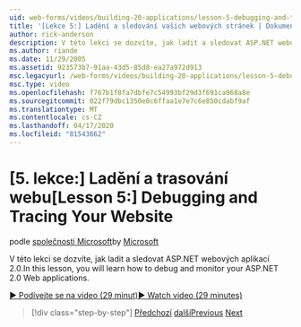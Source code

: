 ```yaml
---
uid: web-forms/videos/building-20-applications/lesson-5-debugging-and-tracing-your-website
title: '[Lekce 5:] Ladění a sledování vašich webových stránek | Dokumenty společnosti Microsoft'
author: rick-anderson
description: V této lekci se dozvíte, jak ladit a sledovat ASP.NET webových aplikací 2.0.
ms.author: riande
ms.date: 11/29/2005
ms.assetid: 923573b7-91aa-43d5-85d8-ea27a972d913
msc.legacyurl: /web-forms/videos/building-20-applications/lesson-5-debugging-and-tracing-your-website
msc.type: video
ms.openlocfilehash: f767b1f8fa7dbfe7c54993bf29d3f691ca968a8e
ms.sourcegitcommit: 022f79dbc1350e0c6ffaa1e7e7c6e850cdabf9af
ms.translationtype: MT
ms.contentlocale: cs-CZ
ms.lasthandoff: 04/17/2020
ms.locfileid: "81543662"
---
```

# <a name="lesson-5-debugging-and-tracing-your-website"></a><span data-ttu-id="b35b6-103">[5. lekce:] Ladění a trasování webu</span><span class="sxs-lookup"><span data-stu-id="b35b6-103">[Lesson 5:] Debugging and Tracing Your Website</span></span>

<span data-ttu-id="b35b6-104">podle [společnosti Microsoft](https://github.com/microsoft)</span><span class="sxs-lookup"><span data-stu-id="b35b6-104">by [Microsoft](https://github.com/microsoft)</span></span>

<span data-ttu-id="b35b6-105">V této lekci se dozvíte, jak ladit a sledovat ASP.NET webových aplikací 2.0.</span><span class="sxs-lookup"><span data-stu-id="b35b6-105">In this lesson, you will learn how to debug and monitor your ASP.NET 2.0 Web applications.</span></span>

[<span data-ttu-id="b35b6-106">&#9654; Podívejte se na video (29 minut)</span><span class="sxs-lookup"><span data-stu-id="b35b6-106">&#9654; Watch video (29 minutes)</span></span>](https://channel9.msdn.com/Blogs/ASP-NET-Site-Videos/lesson-5-debugging-and-tracing-your-website)

> [!div class="step-by-step"]
> <span data-ttu-id="b35b6-107">[Předchozí](lesson-4-understanding-web-application-state.md)
> [další](lesson-6-working-with-stylesheets-and-master-pages.md)</span><span class="sxs-lookup"><span data-stu-id="b35b6-107">[Previous](lesson-4-understanding-web-application-state.md)
[Next](lesson-6-working-with-stylesheets-and-master-pages.md)</span></span>
